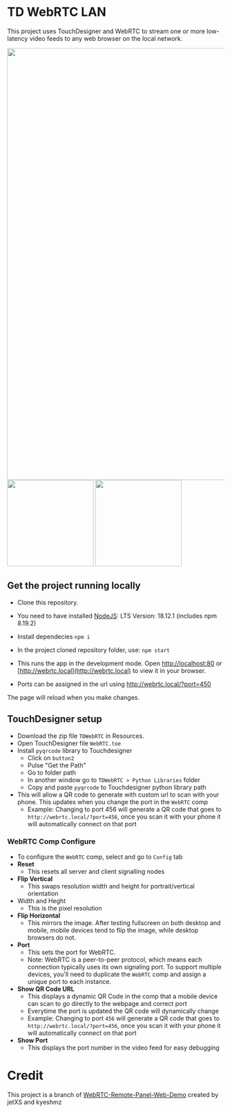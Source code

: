 # TD WebRTC LAN

This project uses TouchDesigner and WebRTC to stream one or more low-latency video feeds to any web browser on the local network.

<p float="left">
  <img src="https://github.com/user-attachments/assets/3e0db361-5700-45ab-ab73-74cf5a0cd5b0" width="1000" />


  
  <img src="https://github.com/user-attachments/assets/8ad108e8-0219-4383-b212-a4daf1ac10ce" width="200" />
  <img src="https://github.com/user-attachments/assets/0676a4bc-8d61-4118-ab31-9f56f45048a9" width="200" />
</p>

## Get the project running locally

- Clone this repository.

- You need to have installed [NodeJS](https://nodejs.org/en/): LTS Version: 18.12.1 (includes npm 8.19.2)

- Install dependecies `npm i`

- In the project cloned repository folder, use:
`npm start`

- This runs the app in the development mode.
Open [http://localhost:80](http://localhost:80) or [http://webrtc.local](http://webrtc.local) to view it in your browser.

- Ports can be assigned in the url using http://webrtc.local/?port=450

The page will reload when you make changes.


## TouchDesigner setup

- Download the zip file `TDWebRTC` in Resources.
- Open TouchDesigner file `WebRTC.toe`
- Install `pyqrcode` library to Touchdesigner
  - Click on `button2`
  - Pulse "Get the Path"
  - Go to folder path
  - In another window go to `TDWebRTC > Python Libraries` folder
  - Copy and paste `pyqrcode` to Touchdesigner python library path
- This will allow a QR code to generate with custom url to scan with your phone. This updates when you change the port in the `WebRTC` comp
  - Example: Changing to port 456 will generate a QR code that goes to `http://webrtc.local/?port=456`, once you scan it with your phone it will automatically connect on that port

### WebRTC Comp Configure
- To configure the `WebRTC` comp, select and go to `Config` tab
- **Reset**
  - This resets all server and client signalling nodes
- **Flip Vertical** 
  - This swaps resolution width and height for portrait/vertical orientation
- Width and Heght
  - This is the pixel resolution
- **Flip Horizontal**
  - This mirrors the image. After testing fullscreen on both desktop and mobile, mobile devices tend to flip the image, while desktop browsers do not.
- **Port**
  - This sets the port for WebRTC. 
  - Note: WebRTC is a peer-to-peer protocol, which means each connection typically uses its own signaling port. To support multiple devices, you’ll need to duplicate the `WebRTC` comp and assign a unique port to each instance.
- **Show QR Code URL**
  - This displays a dynamic QR Code in the comp that a mobile device can scan to go directly to the webpage and correct port
  - Everytime the port is updated the QR code will dynamically change 
  - Example: Changing to port `456` will generate a QR code that goes to `http://webrtc.local/?port=456`, once you scan it with your phone it will automatically connect on that port
- **Show Port**
  - This displays the port number in the video feed for easy debugging

# Credit

This project is a branch of [WebRTC-Remote-Panel-Web-Demo](https://github.com/TouchDesigner/WebRTC-Remote-Panel-Web-Demo) created by jetXS and kyeshmz
